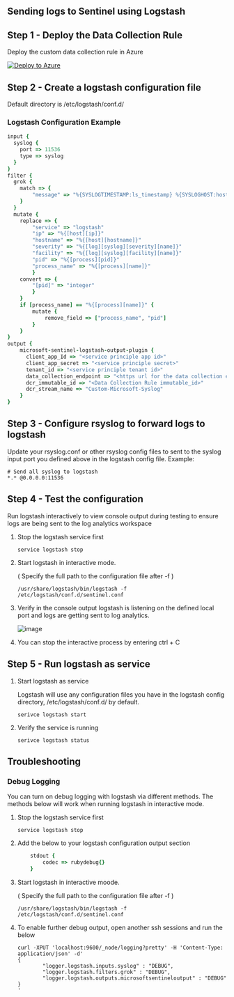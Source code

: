 ## Sending logs to Sentinel using Logstash

## Step 1 - Deploy the Data Collection Rule
Deploy the custom data collection rule in Azure

[![Deploy to Azure](https://aka.ms/deploytoazurebutton)](https://portal.azure.com/#create/Microsoft.Template/uri/https%3A%2F%2Fraw.githubusercontent.com%2Fseanstark%2Fsentinel-tools%2Fmain%2Flogstash%2Flogstash-syslog-dcr.json)

## Step 2 - Create a logstash configuration file
Default directory is /etc/logstash/conf.d/

### Logstash Configuration Example

``` ruby
input {
  syslog {
    port => 11536
	type => syslog
  }
}
filter {
  grok {
    match => {
		"message" => "%{SYSLOGTIMESTAMP:ls_timestamp} %{SYSLOGHOST:hostname} %{DATA:proc}(?:\[%{POSINT:pid}\])?:%{SPACE}%{TIMESTAMP_ISO8601:timestamp} %{LOGLEVEL:severity} \[%{DATA:proctag}\]%{SPACE}%{GREEDYDATA:message}" 
	}
  }
  mutate {
	replace => {
	    "service" => "logstash"
		"ip" => "%{[host][ip]}"
		"hostname" => "%{[host][hostname]}"
		"severity" => "%{[log][syslog][severity][name]}"
		"facility" => "%{[log][syslog][facility][name]}"
		"pid" => "%{[process][pid]}"
		"process_name" => "%{[process][name]}"
		}
 	convert => { 
		"[pid]" => "integer"
		}
	}
	if [process_name] == "%{[process][name]}" {
		mutate {
			remove_field => ["process_name", "pid"]
		}
	}
}
output {
    microsoft-sentinel-logstash-output-plugin {
      client_app_Id => "<service principle app id>"
      client_app_secret => "<service principle secret>"
      tenant_id => "<service principle tenant id>"
      data_collection_endpoint => "<https url for the data collection endpoint>"
      dcr_immutable_id => "<Data Collection Rule immutable_id>"
      dcr_stream_name => "Custom-Microsoft-Syslog"
    }
}
```

## Step 3 - Configure rsyslog to forward logs to logstash

Update your rsyslog.conf or other rsyslog config files to sent to the syslog input port you defined above in the logstash config file. Example:

```
# Send all syslog to logstash
*.* @0.0.0.0:11536
```

## Step 4 - Test the configuration

Run logstash interactively to view console output during testing to ensure logs are being sent to the log analytics workspace

1. Stop the logstash service first
	```
	service logstash stop
	```

2. Start logstash in interactive mode.

   ( Specify the full path to the configuration file after -f )
	```
	/usr/share/logstash/bin/logstash -f /etc/logstash/conf.d/sentinel.conf
	```

4. Verify in the console output logstash is listening on the defined local port and logs are getting sent to log analytics.

   ![image](https://github.com/seanstark/sentinel-tools/assets/84108246/4878d36c-094a-4405-8607-776ccf3fa4e3)

5. You can stop the interactive process by entering ctrl + C

## Step 5 - Run logstash as service

1. Start logstash as service
   
   Logstash will use any configuration files you have in the logstash config directory, /etc/logstash/conf.d/ by default.
   ```
   serivce logstash start
   ```

3. Verify the service is running
   ```
   serivce logstash status
   ```

## Troubleshooting

### Debug Logging
You can turn on debug logging with logstash via different methods. The methods below will work when running logstash in interactive mode.

1. Stop the logstash service first
	```
	service logstash stop
	```

2. Add the below to your logstash configuration output section
	``` ruby
        stdout {
            codec => rubydebug{}
        } 
	```

3. Start logstash in interactive moode.
   
   ( Specify the full path to the configuration file after -f )
	```
	/usr/share/logstash/bin/logstash -f /etc/logstash/conf.d/sentinel.conf
	```

5. To enable further debug output, open another ssh sessions and run the below
	``` 
	curl -XPUT 'localhost:9600/_node/logging?pretty' -H 'Content-Type: application/json' -d'
	{
    	    "logger.logstash.inputs.syslog" : "DEBUG",
    	    "logger.logstash.filters.grok" : "DEBUG",
    	    "logger.logstash.outputs.microsoftsentineloutput" : "DEBUG"
	}
	'
	```




